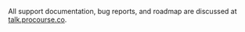 All support documentation, bug reports, and roadmap are discussed at [talk.procourse.co](https://talk.procourse.co/c/how-to).
